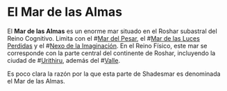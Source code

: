 # El Mar de las Almas

El **Mar de las Almas** es un enorme mar situado en el Roshar subastral del Reino Cognitivo. Limita con el #[Mar del Pesar](locations/sea-of-regret), el #[Mar de las Luces Perdidas](locations/sea-of-lost-lights) y el #[Nexo de la Imaginación](locations/nexus-of-imagination). En el Reino Físico, este mar se corresponde con la parte central del continente de Roshar, incluyendo la ciudad de #[Urithiru](locations/urithiru), además del #[Valle](locations/valley).

Es poco clara la razón por la que esta parte de Shadesmar es denominada el Mar de las Almas.
